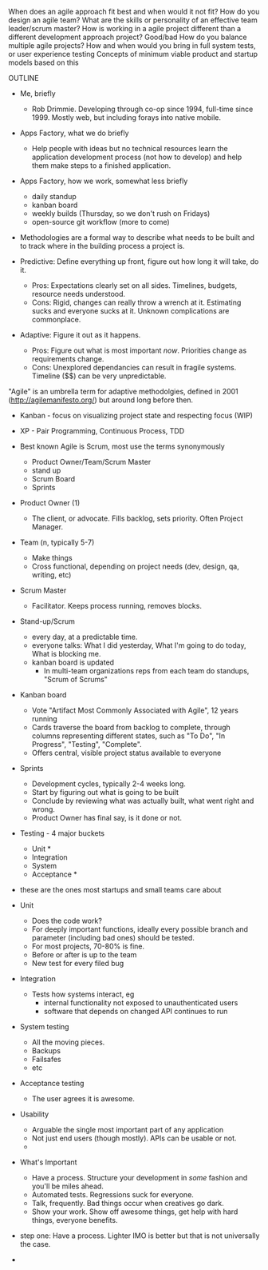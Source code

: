 When does an agile approach fit best and when would it not fit?
How do you design an agile team? 
What are the skills or personality of an effective team leader/scrum master?
How is working in a agile project different than a different development approach project? Good/bad
How do you balance multiple agile projects?
How and when would you bring in full system tests, or user experience testing
Concepts of minimum viable product and startup models based on this


OUTLINE
- Me, briefly
	- Rob Drimmie. Developing through co-op since 1994, full-time since 1999. Mostly web, but including forays into native mobile.
- Apps Factory, what we do briefly
	- Help people with ideas but no technical resources learn the application development process (not how to develop) and help them make steps to a finished application.
- Apps Factory, how we work, somewhat less briefly
	- daily standup
	- kanban board
	- weekly builds (Thursday, so we don't rush on Fridays)
	- open-source git workflow (more to come)

- Methodologies are a formal way to describe what needs to be built and to track where in the building process a project is.
- Predictive: Define everything up front, figure out how long it will take, do it.
	- Pros: Expectations clearly set on all sides. Timelines, budgets, resource needs understood.
	- Cons: Rigid, changes can really throw a wrench at it. Estimating sucks and everyone sucks at it. Unknown complications are commonplace.
- Adaptive: Figure it out as it happens.
	- Pros: Figure out what is most important *now*. Priorities change as requirements change. 
	- Cons: Unexplored dependancies can result in fragile systems. Timeline ($$) can be very unpredictable.

"Agile" is an umbrella term for adaptive methodolgies, defined in 2001 (http://agilemanifesto.org/) but around long before then.
	
- Kanban - focus on visualizing project state and respecting focus (WIP)
- XP - Pair Programming, Continuous Process, TDD
- Best known Agile is Scrum, most use the terms synonymously
	- Product Owner/Team/Scrum Master
	- stand up
	- Scrum Board
	- Sprints

- Product Owner (1)
	- The client, or advocate. Fills backlog, sets priority. Often Project Manager.

- Team (n, typically 5-7)
	- Make things
	- Cross functional, depending on project needs (dev, design, qa, writing, etc)

- Scrum Master
	- Facilitator. Keeps process running, removes blocks.
	
- Stand-up/Scrum
	- every day, at a predictable time.
	- everyone talks: What I did yesterday, What I'm going to do today, What is blocking me.
	- kanban board is updated
		- In multi-team organizations reps from each team do standups, "Scrum of Scrums"

- Kanban board
	- Vote "Artifact Most Commonly Associated with Agile", 12 years running
	- Cards traverse the board from backlog to complete, through columns representing different states, such as "To Do", "In Progress", "Testing", "Complete".
	- Offers central, visible project status available to everyone

- Sprints
	- Development cycles, typically 2-4 weeks long.
	- Start by figuring out what is going to be built
	- Conclude by reviewing what was actually built, what went right and wrong.
	- Product Owner has final say, is it done or not.

- Testing - 4 major buckets
	- Unit *
	- Integration
	- System
	- Acceptance *
* these are the ones most startups and small teams care about

- Unit
	- Does the code work?
	- For deeply important functions, ideally every possible branch and parameter (including bad ones) should be tested.
	- For most projects, 70-80% is fine.
	- Before or after is up to the team
	- New test for every filed bug

- Integration
	- Tests how systems interact, eg
		- internal functionality not exposed to unauthenticated users
		- software that depends on changed API continues to run

- System testing
	- All the moving pieces. 
	- Backups
	- Failsafes
	- etc

- Acceptance testing
	- The user agrees it is awesome. 

- Usability
	- Arguable the single most important part of any application
	- Not just end users (though mostly). APIs can be usable or not.
	- 

- What's Important
	- Have a process. Structure your development in *some* fashion and you'll be miles ahead.
	- Automated tests. Regressions suck for everyone.
	- Talk, frequently. Bad things occur when creatives go dark.
	- Show your work. Show off awesome things, get help with hard things, everyone benefits.




- step one: Have a process. Lighter IMO is better but that is not universally the case.
- 